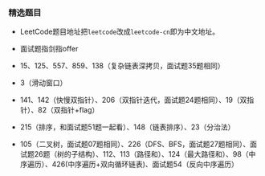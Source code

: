 ### 精选题目


- LeetCode题目地址把`leetcode`改成`leetcode-cn`即为中文地址。

- 面试题指剑指offer
- 15、125、557、859、138（复杂链表深拷贝，面试题35题相同）
- 3（滑动窗口）
- 141、142（快慢双指针）、206（双指针迭代，面试题24题相同）、19（双指针）、82（双指针+flag）
- 215（排序，和面试题51题一起看）、148（链表排序）、23（分治法）
- 105（二叉树，面试题07题相同）、226（DFS、BFS，面试题27题相同）、面试题26题（树的子结构）、112、113（路径和）、124（最大路径和）、98（中序遍历）、426(中序遍历+双向循环链表)、面试题54（反向中序遍历）

